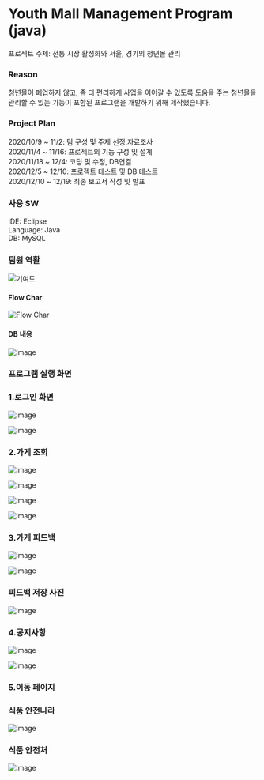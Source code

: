 # Youth Mall Management Program (java)

프로젝트 주제: 전통 시장 활성화와 서울, 경기의 청년몰 관리 

### Reason
청년몰이 폐업하지 않고, 좀 더 편리하게 사업을 이어갈 수 있도록 도움을 주는 청년몰을 관리할 수 있는 기능이 포함된 
프로그램을 개발하기 위해 제작했습니다.


### Project Plan
2020/10/9 ~ 11/2: 팀 구성 및 주제 선정,자료조사<br/>
2020/11/4 ~ 11/16: 프로젝트의 기능 구성 및 설계<br/>
2020/11/18 ~ 12/4: 코딩 및 수정, DB연결<br/>
2020/12/5 ~ 12/10: 프로젝트 테스트 및 DB 테스트<br/>
2020/12/10 ~ 12/19: 최종 보고서 작성 및 발표<br/>


### 사용 SW
IDE: Eclipse<br/>
Language: Java<br/>
DB: MySQL<br/>


### 팀원 역활 ###

![기여도](https://user-images.githubusercontent.com/52352476/103198137-f3a40980-492a-11eb-9ce2-223dd2c294b9.PNG)
 
 
 #### Flow Char #####
 
![Flow Char](https://user-images.githubusercontent.com/52352476/102688703-c2954c00-423b-11eb-89cf-7f657af3daae.png)


#### DB 내용 ####


![image](https://user-images.githubusercontent.com/52352476/102688756-0be59b80-423c-11eb-9162-c9ff94bc50c1.png)


### 프로그램 실행 화면 ####


### 1.로그인 화면

![image](https://user-images.githubusercontent.com/52352476/102688776-4ea77380-423c-11eb-805b-c09908dcefbd.png) 

![image](https://user-images.githubusercontent.com/52352476/102688777-55ce8180-423c-11eb-9345-62a745dc4e19.png)


### 2.가게 조회 ####


![image](https://user-images.githubusercontent.com/52352476/102688786-70a0f600-423c-11eb-8a71-de8591723c40.png) 

![image](https://user-images.githubusercontent.com/52352476/102688790-7696d700-423c-11eb-95b2-4eaef116580b.png)

![image](https://user-images.githubusercontent.com/52352476/102688794-831b2f80-423c-11eb-8fd3-0cb98cd10458.png)

![image](https://user-images.githubusercontent.com/52352476/102688795-87474d00-423c-11eb-93a3-43e5ee4ac805.png)


### 3.가게 피드백 ###


![image](https://user-images.githubusercontent.com/52352476/102688805-9b8b4a00-423c-11eb-9c3c-73c6ab2dc3f6.png)

![image](https://user-images.githubusercontent.com/52352476/102688807-9f1ed100-423c-11eb-8933-daf382dcb029.png)

### 피드백 저장 사진 ###
![image](https://user-images.githubusercontent.com/52352476/102688810-a34aee80-423c-11eb-9626-6237c14fb429.png)


### 4.공지사항 ###


![image](https://user-images.githubusercontent.com/52352476/102688814-b6f65500-423c-11eb-82b0-151b03877741.png)

![image](https://user-images.githubusercontent.com/52352476/102688819-ba89dc00-423c-11eb-8497-bbb8dd59bac4.png)


### 5.이동 페이지 ###

### 식품 안전나라 ###

![image](https://user-images.githubusercontent.com/52352476/102688826-c37aad80-423c-11eb-9b2b-73eee198acbf.png)

### 식품 안전처 ###

![image](https://user-images.githubusercontent.com/52352476/102688828-c5dd0780-423c-11eb-8e6e-cf869aad3452.png)



